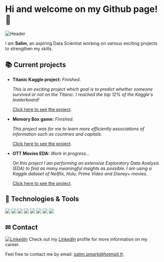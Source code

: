 # Hi and welcome on my Github page! 👋

![Header](https://github.com/SalimAmarti/SalimAmarti/blob/master/Readme_header2.png)

I am **Salim**, an aspiring Data Scientist working on various exciting projects to strengthen my skills.

## &#128218; Current projects

- **Titanic Kaggle project:** *Finished*.

    *This is an exciting project which goal is to predict whether someone survived or not on the Titanic. I reached the top 12% of the Kaggle's leaderboard!*


    [Click here to see the project](https://github.com/SalimAmarti/Titanic_Project).

- **Memory Box game:** *Finished*.

    *This project was for me to learn more efficiently associations of information such as countries and capitals.*

    [Click here to see the project](https://github.com/SalimAmarti/Memory-Box).

- **OTT Movies EDA:** *Work in progress...*
    
    *On this project I am performing an extensive Exploratory Data Analysis (EDA) to find as many meaningful insights as possible. I am using a Kaggle dataset of Netflix, Hulu, Prime Video and Disney+ movies.*

    [Click here to see the project](https://github.com/SalimAmarti/OTT_movies_Project).

## 🔧 Technologies & Tools

![](https://img.shields.io/badge/Code-Python-informational?style=flat&logo=python&logoColor=white&color=c6c90c)
![](https://img.shields.io/badge/Visualization-Power_BI-informational?style=flat&logo=power-bi&logoColor=white&color=c6c90c)
![](https://img.shields.io/badge/Visualization-Tableau-informational?style=flat&logo=tableau&logoColor=white&color=c6c90c)
![](https://img.shields.io/badge/Code-SQL-informational?style=flat&logo=mysql&logoColor=white&color=c6c90c)
![](https://img.shields.io/badge/Code-HTML-informational?style=flat&logo=html5&logoColor=white&color=c6c90c)
![](https://img.shields.io/badge/Version_control-Git-informational?style=flat&logo=git&logoColor=white&color=c6c90c)
![](https://img.shields.io/badge/Tools-Excel-informational?style=flat&logo=microsoft-excel&logoColor=white&color=c6c90c)
![](https://img.shields.io/badge/Tools-Powerpoint-informational?style=flat&logo=microsoft-powerpoint&logoColor=white&color=c6c90c)

## &#9993; Contact

[![LinkedIn][3.2]][3] Check out my [*LinkedIn*](https://www.linkedin.com/in/salimamarti/) profile for more information on my career.

Feel free to contact me by email: *salim.amarti@hotmail.fr*.

[3.2]: https://raw.githubusercontent.com/MartinHeinz/MartinHeinz/master/linkedin-3-16.png (LinkedIn icon without padding)
[3]: https://www.linkedin.com/in/salimamarti/
